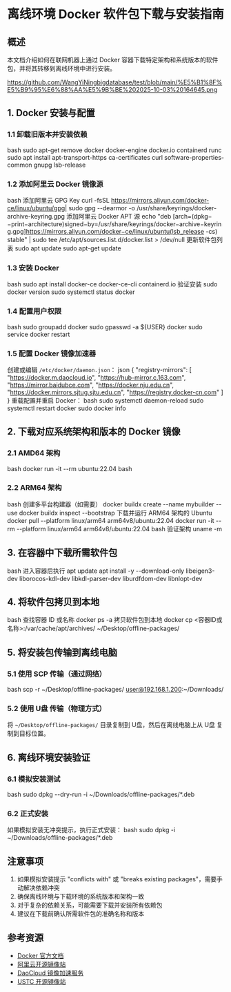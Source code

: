
# 离线环境 Docker 软件包下载与安装指南

## 概述

本文档介绍如何在联网机器上通过 Docker 容器下载特定架构和系统版本的软件包，并将其转移到离线环境中进行安装。

https://github.com/WangYiNingbigdatabase/test/blob/main/%E5%B1%8F%E5%B9%95%E6%88%AA%E5%9B%BE%202025-10-03%20164645.png
## 1. Docker 安装与配置

### 1.1 卸载旧版本并安装依赖
bash
sudo apt-get remove docker docker-engine docker.io containerd runc
sudo apt install apt-transport-https ca-certificates curl software-properties-common gnupg lsb-release
### 1.2 添加阿里云 Docker 镜像源
bash
添加阿里云 GPG Key
curl -fsSL https://mirrors.aliyun.com/docker-ce/linux/ubuntu/gpg| sudo gpg --dearmor -o /usr/share/keyrings/docker-archive-keyring.gpg
添加阿里云 Docker APT 源
echo "deb [arch=(dpkg−−print−architecture)signed−by=/usr/share/keyrings/docker−archive−keyring.gpg]https://mirrors.aliyun.com/docker−ce/linux/ubuntu(lsb_release -cs) stable" | sudo tee /etc/apt/sources.list.d/docker.list > /dev/null
更新软件包列表
sudo apt update
sudo apt-get update
### 1.3 安装 Docker
bash
sudo apt install docker-ce docker-ce-cli containerd.io
验证安装
sudo docker version
sudo systemctl status docker
### 1.4 配置用户权限
bash
sudo groupadd docker
sudo gpasswd -a ${USER} docker
sudo service docker restart
### 1.5 配置 Docker 镜像加速器
创建或编辑 `/etc/docker/daemon.json`：
json
{
"registry-mirrors": [
"https://docker.m.daocloud.io",
"https://hub-mirror.c.163.com",
"https://mirror.baidubce.com",
"https://docker.nju.edu.cn",
"https://docker.mirrors.sjtug.sjtu.edu.cn",
"https://registry.docker-cn.com"
]
}
重载配置并重启 Docker：
bash
sudo systemctl daemon-reload
sudo systemctl restart docker
sudo docker info
## 2. 下载对应系统架构和版本的 Docker 镜像

### 2.1 AMD64 架构
bash
docker run -it --rm ubuntu:22.04 bash
### 2.2 ARM64 架构
bash
创建多平台构建器（如需要）
docker buildx create --name mybuilder --use
docker buildx inspect --bootstrap
下载并运行 ARM64 架构的 Ubuntu
docker pull --platform linux/arm64 arm64v8/ubuntu:22.04
docker run -it --rm --platform linux/arm64 arm64v8/ubuntu:22.04 bash
验证架构
uname -m
## 3. 在容器中下载所需软件包
bash
进入容器后执行
apt update
apt install -y --download-only libeigen3-dev liborocos-kdl-dev libkdl-parser-dev liburdfdom-dev libnlopt-dev
## 4. 将软件包拷贝到本地
bash
查找容器 ID 或名称
docker ps -a
拷贝软件包到本地
docker cp <容器ID或名称>:/var/cache/apt/archives/ ~/Desktop/offline-packages/
## 5. 将安装包传输到离线电脑

### 5.1 使用 SCP 传输（通过网络）
bash
scp -r ~/Desktop/offline-packages/ user@192.168.1.200:~/Downloads/
### 5.2 使用 U盘 传输（物理方式）
将 `~/Desktop/offline-packages/` 目录复制到 U盘，然后在离线电脑上从 U盘 复制到目标位置。

## 6. 离线环境安装验证

### 6.1 模拟安装测试
bash
sudo dpkg --dry-run -i ~/Downloads/offline-packages/*.deb
### 6.2 正式安装
如果模拟安装无冲突提示，执行正式安装：
bash
sudo dpkg -i ~/Downloads/offline-packages/*.deb
## 注意事项

1. 如果模拟安装提示 "conflicts with" 或 "breaks existing packages"，需要手动解决依赖冲突
2. 确保离线环境与下载环境的系统版本和架构一致
3. 对于复杂的依赖关系，可能需要下载并安装所有依赖包
4. 建议在下载前确认所需软件包的准确名称和版本

## 参考资源

- [Docker 官方文档](https://docs.docker.com/)
- [阿里云开源镜像站](https://mirrors.aliyun.com/)
- [DaoCloud 镜像加速服务](https://github.com/DaoCloud/public-image-mirror)
- [USTC 开源镜像站](https://mirrors.ustc.edu.cn/)
